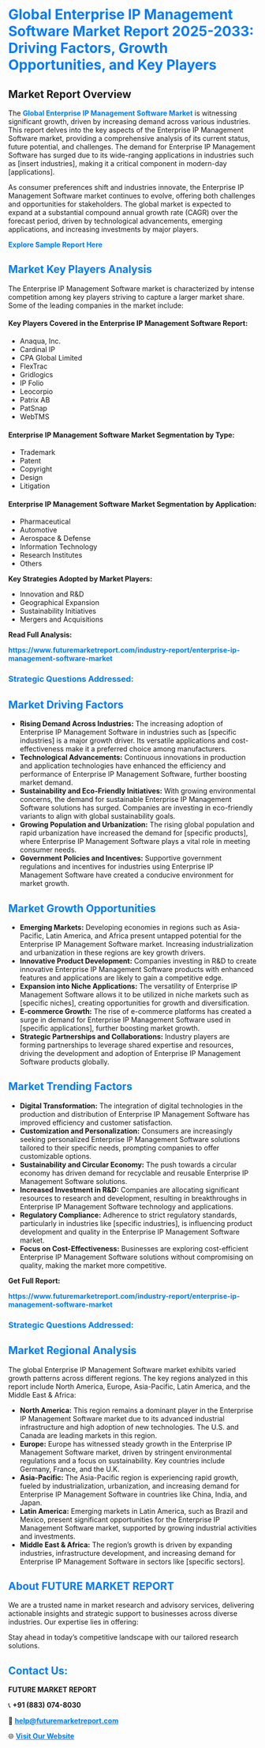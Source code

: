 <h1 style="color: #007BFF;">Global Enterprise IP Management Software Market Report 2025-2033: Driving Factors, Growth Opportunities, and Key Players</h1>

<section id="overview">
<h2>Market Report Overview</h2>
<p>The <a href="https://www.futuremarketreport.com/industry-report/enterprise-ip-management-software-market" style="color: #007BFF; text-decoration: none;"><strong>Global Enterprise IP Management Software Market</strong></a> is witnessing significant growth, driven by increasing demand across various industries. This report delves into the key aspects of the Enterprise IP Management Software market, providing a comprehensive analysis of its current status, future potential, and challenges. The demand for Enterprise IP Management Software has surged due to its wide-ranging applications in industries such as [insert industries], making it a critical component in modern-day [applications].</p>
<p>As consumer preferences shift and industries innovate, the Enterprise IP Management Software market continues to evolve, offering both challenges and opportunities for stakeholders. The global market is expected to expand at a substantial compound annual growth rate (CAGR) over the forecast period, driven by technological advancements, emerging applications, and increasing investments by major players.</p>
</section>

<section id="overview">
<p><a href="https://www.futuremarketreport.com/request-sample/reportId=53233" style="color: #007BFF; text-decoration: none;"><strong>Explore Sample Report Here</strong></a></p>
</section>

<section id="key-players">
<h2 style="color: #007BFF;">Market Key Players Analysis</h2>
<p>The Enterprise IP Management Software market is characterized by intense competition among key players striving to capture a larger market share. Some of the leading companies in the market include:</p>
<h4>Key Players Covered in the Enterprise IP Management Software Report:</h4>
<ul><li>Anaqua, Inc.</li><li>Cardinal IP</li><li>CPA Global Limited</li><li>FlexTrac</li><li>Gridlogics</li><li>IP Folio</li><li>Leocorpio</li><li>Patrix AB</li><li>PatSnap</li><li>WebTMS</li></ul>
<h4>Enterprise IP Management Software Market Segmentation by Type:</h4>
<ul><li>Trademark</li><li>Patent</li><li>Copyright</li><li>Design</li><li>Litigation</li></ul>

<h4>Enterprise IP Management Software Market Segmentation by Application:</h4>
<ul><li>Pharmaceutical</li><li>Automotive</li><li>Aerospace &amp; Defense</li><li>Information Technology</li><li>Research Institutes</li><li>Others</li></ul>
<p><strong>Key Strategies Adopted by Market Players:</strong></p>
<ul>
<li>Innovation and R&D</li>
<li>Geographical Expansion</li>
<li>Sustainability Initiatives</li>
<li>Mergers and Acquisitions</li>
</ul>
</section>

<section>
<p><strong>Read Full Analysis: </strong></p><a href="https://www.futuremarketreport.com/industry-report/enterprise-ip-management-software-market" style="color: #007BFF; text-decoration: none;"><strong>https://www.futuremarketreport.com/industry-report/enterprise-ip-management-software-market</strong></a>
<h3 style="color: #007BFF;">Strategic Questions Addressed:</h3>
</section>

<section id="driving-factors">
<h2 style="color: #007BFF;">Market Driving Factors</h2>
<ul>
<li><strong>Rising Demand Across Industries:</strong> The increasing adoption of Enterprise IP Management Software in industries such as [specific industries] is a major growth driver. Its versatile applications and cost-effectiveness make it a preferred choice among manufacturers.</li>
<li><strong>Technological Advancements:</strong> Continuous innovations in production and application technologies have enhanced the efficiency and performance of Enterprise IP Management Software, further boosting market demand.</li>
<li><strong>Sustainability and Eco-Friendly Initiatives:</strong> With growing environmental concerns, the demand for sustainable Enterprise IP Management Software solutions has surged. Companies are investing in eco-friendly variants to align with global sustainability goals.</li>
<li><strong>Growing Population and Urbanization:</strong> The rising global population and rapid urbanization have increased the demand for [specific products], where Enterprise IP Management Software plays a vital role in meeting consumer needs.</li>
<li><strong>Government Policies and Incentives:</strong> Supportive government regulations and incentives for industries using Enterprise IP Management Software have created a conducive environment for market growth.</li>
</ul>
</section>

<section id="growth-opportunities">
<h2 style="color: #007BFF;">Market Growth Opportunities</h2>
<ul>
<li><strong>Emerging Markets:</strong> Developing economies in regions such as Asia-Pacific, Latin America, and Africa present untapped potential for the Enterprise IP Management Software market. Increasing industrialization and urbanization in these regions are key growth drivers.</li>
<li><strong>Innovative Product Development:</strong> Companies investing in R&D to create innovative Enterprise IP Management Software products with enhanced features and applications are likely to gain a competitive edge.</li>
<li><strong>Expansion into Niche Applications:</strong> The versatility of Enterprise IP Management Software allows it to be utilized in niche markets such as [specific niches], creating opportunities for growth and diversification.</li>
<li><strong>E-commerce Growth:</strong> The rise of e-commerce platforms has created a surge in demand for Enterprise IP Management Software used in [specific applications], further boosting market growth.</li>
<li><strong>Strategic Partnerships and Collaborations:</strong> Industry players are forming partnerships to leverage shared expertise and resources, driving the development and adoption of Enterprise IP Management Software products globally.</li>
</ul>
</section>

<section id="trending-factors">
<h2 style="color: #007BFF;">Market Trending Factors</h2>
<ul>
<li><strong>Digital Transformation:</strong> The integration of digital technologies in the production and distribution of Enterprise IP Management Software has improved efficiency and customer satisfaction.</li>
<li><strong>Customization and Personalization:</strong> Consumers are increasingly seeking personalized Enterprise IP Management Software solutions tailored to their specific needs, prompting companies to offer customizable options.</li>
<li><strong>Sustainability and Circular Economy:</strong> The push towards a circular economy has driven demand for recyclable and reusable Enterprise IP Management Software solutions.</li>
<li><strong>Increased Investment in R&D:</strong> Companies are allocating significant resources to research and development, resulting in breakthroughs in Enterprise IP Management Software technology and applications.</li>
<li><strong>Regulatory Compliance:</strong> Adherence to strict regulatory standards, particularly in industries like [specific industries], is influencing product development and quality in the Enterprise IP Management Software market.</li>
<li><strong>Focus on Cost-Effectiveness:</strong> Businesses are exploring cost-efficient Enterprise IP Management Software solutions without compromising on quality, making the market more competitive.</li>
</ul>
</section>

<section>
<p><strong>Get Full Report: </strong></p><a href="https://www.futuremarketreport.com/industry-report/enterprise-ip-management-software-market" style="color: #007BFF; text-decoration: none;"><strong>https://www.futuremarketreport.com/industry-report/enterprise-ip-management-software-market</strong></a>
<h3 style="color: #007BFF;">Strategic Questions Addressed:</h3>
</section>


<section id="regional-analysis">
<h2 style="color: #007BFF;">Market Regional Analysis</h2>
<p>The global Enterprise IP Management Software market exhibits varied growth patterns across different regions. The key regions analyzed in this report include North America, Europe, Asia-Pacific, Latin America, and the Middle East & Africa:</p>
<ul>
<li><strong>North America:</strong> This region remains a dominant player in the Enterprise IP Management Software market due to its advanced industrial infrastructure and high adoption of new technologies. The U.S. and Canada are leading markets in this region.</li>
<li><strong>Europe:</strong> Europe has witnessed steady growth in the Enterprise IP Management Software market, driven by stringent environmental regulations and a focus on sustainability. Key countries include Germany, France, and the U.K.</li>
<li><strong>Asia-Pacific:</strong> The Asia-Pacific region is experiencing rapid growth, fueled by industrialization, urbanization, and increasing demand for Enterprise IP Management Software in countries like China, India, and Japan.</li>
<li><strong>Latin America:</strong> Emerging markets in Latin America, such as Brazil and Mexico, present significant opportunities for the Enterprise IP Management Software market, supported by growing industrial activities and investments.</li>
<li><strong>Middle East & Africa:</strong> The region’s growth is driven by expanding industries, infrastructure development, and increasing demand for Enterprise IP Management Software in sectors like [specific sectors].</li>
</ul>
</section>

<footer>
<h2 style="color: #007BFF;">About FUTURE MARKET REPORT</h2>
<p>We are a trusted name in market research and advisory services, delivering actionable insights and strategic support to businesses across diverse industries. Our expertise lies in offering:</p>

<p>Stay ahead in today’s competitive landscape with our tailored research solutions.</p>

<h2 style="color: #007BFF;">Contact Us:</h2>
<p><strong>FUTURE MARKET REPORT</strong></p>
<p>📞 <strong>+91 (883) 074-8030</strong></p>
<p>📧 <strong><a href="mailto:help@futuremarketreport.com" style="color: #007BFF;">help@futuremarketreport.com</a></strong></p>
<p>🌐 <strong><a href="https://www.futuremarketreport.com/" style="color: #007BFF;">Visit Our Website</a></strong></p>
</footer>